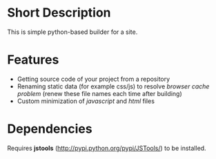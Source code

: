 # Short Description #

This is simple python-based builder for a site.

# Features #

  * Getting source code of your project from a repository
  * Renaming static data (for example css/js) to resolve _browser cache problem_ (renew these file names each time after building)
  * Custom minimization of _javascript_ and _html_ files

# Dependencies #
Requires **jstools** (http://pypi.python.org/pypi/JSTools/) to be installed.